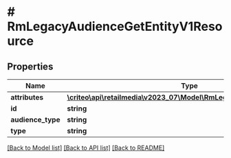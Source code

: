 # # RmLegacyAudienceGetEntityV1Resource

## Properties

Name | Type | Description | Notes
------------ | ------------- | ------------- | -------------
**attributes** | [**\criteo\api\retailmedia\v2023_07\Model\RmLegacyAudienceGetEntityV1**](RmLegacyAudienceGetEntityV1.md) |  | [optional]
**id** | **string** |  | [optional]
**audience_type** | **string** |  | [optional]
**type** | **string** |  | [optional]

[[Back to Model list]](../../README.md#models) [[Back to API list]](../../README.md#endpoints) [[Back to README]](../../README.md)
